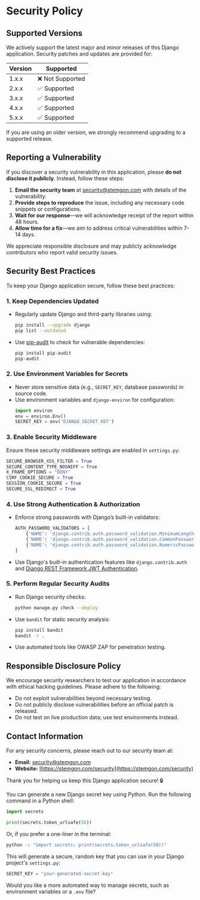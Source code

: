 # Security Policy

## Supported Versions

We actively support the latest major and minor releases of this Django application. Security patches and updates are provided for:

| Version | Supported       |
| ------- | --------------- |
| 1.x.x   | ❌ Not Supported |
| 2.x.x   | ✅ Supported     |
| 3.x.x   | ✅ Supported     |
| 4.x.x   | ✅ Supported     |
| 5.x.x   | ✅ Supported     |

If you are using an older version, we strongly recommend upgrading to a supported release.

## Reporting a Vulnerability

If you discover a security vulnerability in this application, please **do not disclose it publicly**. Instead, follow these steps:

1. **Email the security team** at [security@stemgon.com](mailto\:security@stemgon.com) with details of the vulnerability.
2. **Provide steps to reproduce** the issue, including any necessary code snippets or configurations.
3. **Wait for our response**—we will acknowledge receipt of the report within 48 hours.
4. **Allow time for a fix**—we aim to address critical vulnerabilities within 7-14 days.

We appreciate responsible disclosure and may publicly acknowledge contributors who report valid security issues.

## Security Best Practices

To keep your Django application secure, follow these best practices:

### 1. Keep Dependencies Updated

- Regularly update Django and third-party libraries using:
  ```bash
  pip install --upgrade django
  pip list --outdated
  ```
- Use [pip-audit](https://pypi.org/project/pip-audit/) to check for vulnerable dependencies:
  ```bash
  pip install pip-audit
  pip-audit
  ```

### 2. Use Environment Variables for Secrets

- Never store sensitive data (e.g., `SECRET_KEY`, database passwords) in source code.
- Use environment variables and `django-environ` for configuration:
  ```python
  import environ
  env = environ.Env()
  SECRET_KEY = env('DJANGO_SECRET_KEY')
  ```

### 3. Enable Security Middleware

Ensure these security middleware settings are enabled in `settings.py`:

```python
SECURE_BROWSER_XSS_FILTER = True
SECURE_CONTENT_TYPE_NOSNIFF = True
X_FRAME_OPTIONS = "DENY"
CSRF_COOKIE_SECURE = True
SESSION_COOKIE_SECURE = True
SECURE_SSL_REDIRECT = True
```

### 4. Use Strong Authentication & Authorization

- Enforce strong passwords with Django’s built-in validators:
  ```python
  AUTH_PASSWORD_VALIDATORS = [
      {'NAME': 'django.contrib.auth.password_validation.MinimumLengthValidator'},
      {'NAME': 'django.contrib.auth.password_validation.CommonPasswordValidator'},
      {'NAME': 'django.contrib.auth.password_validation.NumericPasswordValidator'},
  ]
  ```
- Use Django's built-in authentication features like `django.contrib.auth` and [Django REST Framework JWT Authentication](https://django-rest-framework-simplejwt.readthedocs.io/en/latest/).

### 5. Perform Regular Security Audits

- Run Django security checks:
  ```bash
  python manage.py check --deploy
  ```
- Use `bandit` for static security analysis:
  ```bash
  pip install bandit
  bandit -r .
  ```
- Use automated tools like OWASP ZAP for penetration testing.

## Responsible Disclosure Policy

We encourage security researchers to test our application in accordance with ethical hacking guidelines. Please adhere to the following:

- Do not exploit vulnerabilities beyond necessary testing.
- Do not publicly disclose vulnerabilities before an official patch is released.
- Do not test on live production data; use test environments instead.

## Contact Information

For any security concerns, please reach out to our security team at:

- **Email:** [security@stemgon.com](mailto\:security@stemgon.com)
- **Website:** [https://stemgon.com/security](https://stemgon.com/security)

Thank you for helping us keep this Django application secure! 🔒

You can generate a new Django secret key using Python. Run the following command in a Python shell:  

```python
import secrets

print(secrets.token_urlsafe(50))
```

Or, if you prefer a one-liner in the terminal:  

```sh
python -c "import secrets; print(secrets.token_urlsafe(50))"
```

This will generate a secure, random key that you can use in your Django project's `settings.py`:

```python
SECRET_KEY = "your-generated-secret-key"
```

Would you like a more automated way to manage secrets, such as environment variables or a `.env` file?